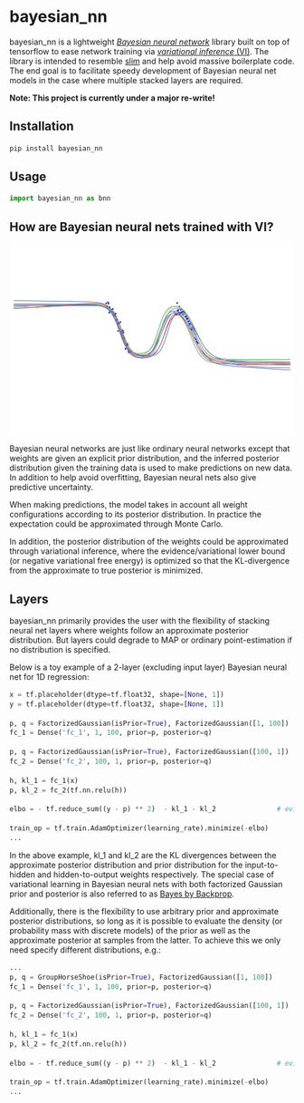 # bayesian_nn
bayesian_nn is a lightweight [*Bayesian neural network*]() library built on top of tensorflow to ease network training via 
[*variational inference* (VI)](https://en.wikipedia.org/wiki/Variational_Bayesian_methods). The library is intended to resemble [slim](https://github.com/tensorflow/tensorflow/tree/master/tensorflow/contrib/slim) and help avoid massive boilerplate code. The end goal is to facilitate speedy development of Bayesian neural net models in the case where multiple stacked layers are required.

**Note: This project is currently under a major re-write!**

## Installation
```bash
pip install bayesian_nn
```

## Usage
```python
import bayesian_nn as bnn
```

## How are Bayesian neural nets trained with VI?
![](assets/bbb_demo.gif)

Bayesian neural networks are just like ordinary neural networks except that weights are given an explicit prior distribution, and the inferred posterior distribution given the training data is used to make predictions on new data. In addition to help avoid overfitting, Bayesian neural nets also give predictive uncertainty.

When making predictions, the model takes in account all weight configurations according to its posterior distribution. In practice the expectation could be approximated through Monte Carlo.

In addition, the posterior distribution of the weights could be approximated through variational inference, where the evidence/variational lower bound (or negative variational free energy) is optimized so that the KL-divergence from the approximate to true posterior is minimized.

## Layers
bayesian_nn primarily provides the user with the flexibility of stacking neural net layers where weights follow an approximate posterior distribution. But layers could degrade to MAP or ordinary point-estimation if no distribution is specified.
<!-- 
Pre-implemented layers include:

Layer | bayesian_nn
------- | --------
FullyConnected | [bnn.fully_connected]()
Conv2d | [bnn.conv2d]()
Conv2dTranspose (Deconv) | [bnn.conv2d_transpose]()
RNN | [bnn.rnn]() -->

Below is a toy example of a 2-layer (excluding input layer) Bayesian neural net for 1D regression:

```python
x = tf.placeholder(dtype=tf.float32, shape=[None, 1])
y = tf.placeholder(dtype=tf.float32, shape=[None, 1])

p, q = FactorizedGaussian(isPrior=True), FactorizedGaussian([1, 100])
fc_1 = Dense('fc_1', 1, 100, prior=p, posterior=q)

p, q = FactorizedGaussian(isPrior=True), FactorizedGaussian([100, 1])
fc_2 = Dense('fc_2', 100, 1, prior=p, posterior=q)

h, kl_1 = fc_1(x)
p, kl_2 = fc_2(tf.nn.relu(h))

elbo = - tf.reduce_sum((y - p) ** 2)  - kl_1 - kl_2               # evidence lower bound

train_op = tf.train.AdamOptimizer(learning_rate).minimize(-elbo)
...
```

In the above example, kl_1 and kl_2 are the KL divergences between the approximate posterior distribution and 
prior distribution for the input-to-hidden and hidden-to-output weights respectively. 
The special case of variational learning in Bayesian neural nets with both factorized 
Gaussian prior and posterior is also referred to as 
[Bayes by Backprop](https://arxiv.org/abs/1505.05424).

Additionally, there is the flexibility to use arbitrary prior and approximate 
posterior distributions, so long as it is possible to evaluate the density (or probability mass 
with discrete models) of the prior 
as well as the approximate posterior at samples from the latter. 
To achieve this we only need specify different distributions, e.g.:

```python
...
p, q = GroupHorseShoe(isPrior=True), FactorizedGaussian([1, 100])
fc_1 = Dense('fc_1', 1, 100, prior=p, posterior=q)

p, q = FactorizedGaussian(isPrior=True), FactorizedGaussian([100, 1])
fc_2 = Dense('fc_2', 100, 1, prior=p, posterior=q)

h, kl_1 = fc_1(x)
p, kl_2 = fc_2(tf.nn.relu(h))

elbo = - tf.reduce_sum((y - p) ** 2)  - kl_1 - kl_2               # evidence lower bound

train_op = tf.train.AdamOptimizer(learning_rate).minimize(-elbo)
...
```
